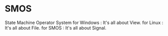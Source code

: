 # SMOS
State Machine Operator System
for Windows : It's all about View.
for Linux : It's all about File.
for SMOS : It's all about Signal.
